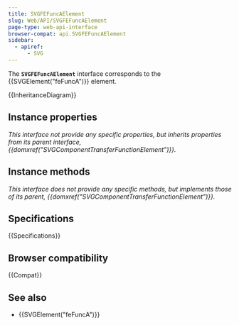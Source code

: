 ```yaml
---
title: SVGFEFuncAElement
slug: Web/API/SVGFEFuncAElement
page-type: web-api-interface
browser-compat: api.SVGFEFuncAElement
sidebar:
  - apiref:
      - SVG
---
```


The **`SVGFEFuncAElement`** interface corresponds to the {{SVGElement("feFuncA")}} element.

{{InheritanceDiagram}}

## Instance properties

_This interface not provide any specific properties, but inherits properties from its parent interface, {{domxref("SVGComponentTransferFunctionElement")}}._

## Instance methods

_This interface does not provide any specific methods, but implements those of its parent, {{domxref("SVGComponentTransferFunctionElement")}}._

## Specifications

{{Specifications}}

## Browser compatibility

{{Compat}}

## See also

- {{SVGElement("feFuncA")}}
